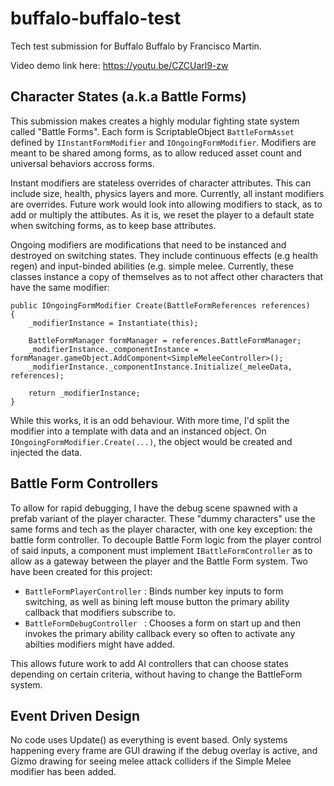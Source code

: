 # buffalo-buffalo-test
Tech test submission for Buffalo Buffalo by Francisco Martin.

Video demo link here: https://youtu.be/CZCUarl9-zw

## Character States (a.k.a Battle Forms)
This submission makes creates a highly modular fighting state system called "Battle Forms". Each form is ScriptableObject `BattleFormAsset` defined by `IInstantFormModifier` and `IOngoingFormModifier`. Modifiers are meant to be shared among forms, as to allow reduced asset count and universal behaviors accross forms. 

Instant modifiers are stateless overrides of character attributes. This can include size, health, physics layers and more. Currently, all instant modifiers are overrides. Future work would look into allowing modifiers to stack, as to add or multiply the attibutes. As it is, we reset the player to a default state when switching forms, as to keep base attributes.

Ongoing modifiers are modifications that need to be instanced and destroyed on switching states. They include continuous effects (e.g health regen) and input-binded abilities (e.g. simple melee. Currently, these classes instance a copy of themselves as to not affect other characters that have the same modifier:
```
public IOngoingFormModifier Create(BattleFormReferences references)
{
    _modifierInstance = Instantiate(this);

    BattleFormManager formManager = references.BattleFormManager;
    _modifierInstance._componentInstance = formManager.gameObject.AddComponent<SimpleMeleeController>();
    _modifierInstance._componentInstance.Initialize(_meleeData, references);

    return _modifierInstance;
}
```
While this works, it is an odd behaviour. With more time, I'd split the modifier into a template with data and an instanced object. On `IOngoingFormModifier.Create(...)`, the object would be created and injected the data. 

## Battle Form Controllers
To allow for rapid debugging, I have the debug scene spawned with a prefab variant of the player character. These "dummy characters" use the same forms and tech as the player character, with one key exception: the battle form controller. To decouple Battle Form logic from the player control of said inputs, a component must implement `IBattleFormController` as to allow as a gateway between the player and the Battle Form system. Two have been created for this project:
- `BattleFormPlayerController` : Binds number key inputs to form switching, as well as bining left mouse button the primary ability callback that modifiers subscribe to.
- `BattleFormDebugController ` : Chooses a form on start up and then invokes the primary ability callback every so often to activate any abilties modifiers might have added.

This allows future work to add AI controllers that can choose states depending on certain criteria, without having to change the BattleForm system. 

## Event Driven Design
No code uses Update() as everything is event based. Only systems happening every frame are GUI drawing if the debug overlay is active, and Gizmo drawing for seeing melee attack colliders if the Simple Melee modifier has been added.
